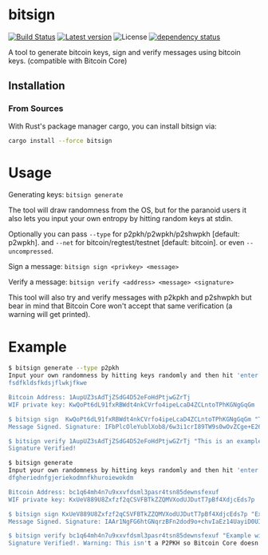 # bitsign
[![Build Status](https://travis-ci.org/elichai/bitsign.svg?branch=master)](https://travis-ci.org/elichai/bitsign)
[![Latest version](https://img.shields.io/crates/v/bitsign.svg)](https://crates.io/crates/bitsign)
![License](https://img.shields.io/crates/l/bitsign.svg)
[![dependency status](https://deps.rs/repo/github/elichai/bitsign/status.svg)](https://deps.rs/repo/github/elichai/bitsign)

A tool to generate bitcoin keys, sign and verify messages using bitcoin keys. (compatible with Bitcoin Core)


## Installation

### From Sources
With Rust's package manager cargo, you can install bitsign via:

```sh
cargo install --force bitsign
```

# Usage

Generating keys: 
`bitsign generate`

The tool will draw randomness from the OS, but for the paranoid users it also lets you input your own entropy by hitting random keys at stdin.

Optionally you can pass `--type` for p2pkh/p2wpkh/p2shwpkh [default: p2wpkh]. and `--net` for bitcoin/regtest/testnet [default: bitcoin].
or even `--uncompressed`.

Sign a message: 
`bitsign sign <privkey> <message>` 

Verify a message:
`bitsign verify <address> <message> <signature>`

This tool will also try and verify messages with p2kpkh and p2shwpkh but bear in mind that Bitcoin Core won't accept that same verification (a warning will get printed).

# Example
```sh
$ bitsign generate --type p2pkh
Input your own randomness by hitting keys randomly and then hit 'enter' when you're done: (This will be on top of random entropy from the OS)
fsdfkldsfkdsjflwkjfkwe

Bitcoin Address: 1AupUZ3sAdTjZSdG4D52eFoHdPtjwGZrTj
WIF private key: KwQoPt6dL91fxRBWdt4nkCVrfo4ipeLcaD4ZCLntoTPhKGNgGqGm

$ bitsign sign  KwQoPt6dL91fxRBWdt4nkCVrfo4ipeLcaD4ZCLntoTPhKGNgGqGm "This is an example"
Message Signed. Signature: IFbPlcOleYublXob8/6w3i1crI89TW9s0wOvZCge+E26MwW4v7zxOEF8KWf5ko9l9SLGq8jVbcNzW45vw8Zlwes=

$ bitsign verify 1AupUZ3sAdTjZSdG4D52eFoHdPtjwGZrTj "This is an example" IFbPlcOleYublXob8/6w3i1crI89TW9s0wOvZCge+E26MwW4v7zxOEF8KWf5ko9l9SLGq8jVbcNzW45vw8Zlwes=
Signature Verified!
```

```sh
$ bitsign generate
Input your own randomness by hitting keys randomly and then hit 'enter' when you're done: (This will be on top of random entropy from the OS)
dfgheriednfgjeriekodmnfkhuroiewokdm

Bitcoin Address: bc1q64mh4n7u9xxvfdsml3pasr4tsn85dewnsfexuf
WIF private key: KxUeV889U8Zxfzf2qCSVFBTkZZQMVXodUJDutT7pBf4XdjcEds7p

$ bitsign sign KxUeV889U8Zxfzf2qCSVFBTkZZQMVXodUJDutT7pBf4XdjcEds7p "Example with bech32 segwit"
Message Signed. Signature: IAAr1NgFG6htGNqrzBFn2dod9o+chvIaEz14UayiD0UILig1HVqLgAsz5DNzh8Yw4SBixhkHkeMpGUFt1xy/o7Q=

$ bitsign verify bc1q64mh4n7u9xxvfdsml3pasr4tsn85dewnsfexuf "Example with bech32 segwit" IAAr1NgFG6htGNqrzBFn2dod9o+chvIaEz14UayiD0UILig1HVqLgAsz5DNzh8Yw4SBixhkHkeMpGUFt1xy/o7Q=
Signature Verified!. Warning: This isn't a P2PKH so Bitcoin Core doesn't support verifying this signature

```
